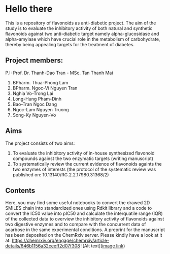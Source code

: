 # Hello there
This is a repository of flavonoids as anti-diabetic project. The aim of the study is to evaluate the inhibitory activity of both natural and synthetic flavonoids against two anti-diabetic target namely alpha-glucosidase and alpha-amylase which have crucial role in the metabolism of carbohydrate, thereby being appealing targets for the treatment of diabetes.
## Project members: 
P.I: Prof. Dr. Thanh-Dao Tran - MSc. Tan Thanh Mai
1. BPharm. Thua-Phong Lam
2. BPharm. Ngoc-Vi Nguyen Tran
3. Nghia Vo-Trong Lai
4. Long-Hung Pham-Dinh
5. Bao-Tran Ngoc Dang
6. Ngoc-Lam Nguyen Truong
7. Song-Ky Nguyen-Vo

## Aims
The project consists of two aims:
1. To evaluate the inhibitory activity of in-house synthesized flavonoid compounds against the two enzymatic targets (writing manuscript)
2. To systematically review the current evidence of flavonoids againts the two enzymes of interests (the protocol of the systematic review was published on: 10.13140/RG.2.2.17980.31368/2)

## Contents
Here, you may find some useful notebooks to convert the drawed 2D SMILES chain into standardized ones using Rdkit library and a code to convert the IC50 value into pIC50 and calculate the interquatile range (IQR) of the collected data to overview the inhibitory activity of flavonoids against two digestive enzymes and to compare with the concurrent data of acarbose in the same experimental conditions.
A preprint for the manuscript has been deposited on the ChemRxiv server. Please kindly have a look at it at: https://chemrxiv.org/engage/chemrxiv/article-details/646b1156a32ceeff2d07f308 ![Alt text]([image link](https://chemrxiv.org/engage/assets/public/chemrxiv/images/logos/chemrxiv/rgb.svg))
